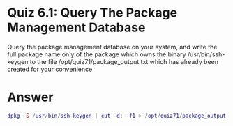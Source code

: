 # Quiz 6.1: Query The Package Management Database
Query the package management database on your system, and write the full package name only of the package which owns the binary /usr/bin/ssh-keygen to the file /opt/quiz71/package_output.txt which has already been created for your convenience.

# Answer
```lua
dpkg -S /usr/bin/ssh-keygen | cut -d: -f1 > /opt/quiz71/package_output.txt
```

